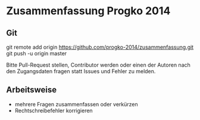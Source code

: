 Zusammenfassung Progko 2014
=============================

Git
----
git remote add origin https://github.com/progko-2014/zusammenfassung.git
git push -u origin master

Bitte Pull-Request stellen, Contributor werden oder einen der Autoren nach den Zugangsdaten fragen statt Issues und Fehler zu melden.


Arbeitsweise
------------
- mehrere Fragen zusammenfassen oder verkürzen
- Rechtschreibefehler korrigieren
